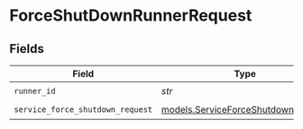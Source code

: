 # ForceShutDownRunnerRequest


## Fields

| Field                                                                          | Type                                                                           | Required                                                                       | Description                                                                    |
| ------------------------------------------------------------------------------ | ------------------------------------------------------------------------------ | ------------------------------------------------------------------------------ | ------------------------------------------------------------------------------ |
| `runner_id`                                                                    | *str*                                                                          | :heavy_check_mark:                                                             | runner ID                                                                      |
| `service_force_shutdown_request`                                               | [models.ServiceForceShutdownRequest](../models/serviceforceshutdownrequest.md) | :heavy_check_mark:                                                             | Input                                                                          |